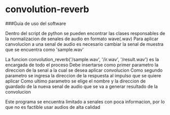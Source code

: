 # convolution-reverb

###Guia de uso del software

Dentro del script de python se pueden encontrar las clases responsables de la normalizacion de senales de audio en formato wave(.wav)
Para aplicar canvolucion a una senal de audio es necesario cambiar la senal de muestra que se encuentra como 'sample.wav'

La funcion convolution_reverb('/sample.wav', '/ir.wav', '/result.wav') es la encargada de todo el proceso
Debe insertarse como primer parametro la direccion de la senal a la cual se desea aplicar convolucion
Como segundo parametro se ingresa la direccion de la respuesta al impulso que se quiere aplicar
Como ultimo parametro se elige el nombre y la direccion de guardado de la nueva senal de audio que se va a generar resultado de la convolucion

Este programa se encuentra limitado a senales con poca informacion, por lo que no es factible usar audios de alta calidad

